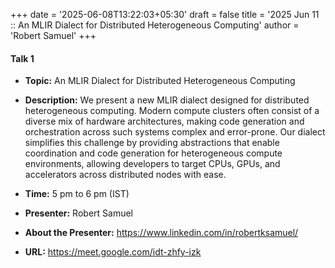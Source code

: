 +++
date = '2025-06-08T13:22:03+05:30'
draft = false
title = '2025 Jun 11 :: An MLIR Dialect for Distributed Heterogeneous Computing'
author = 'Robert Samuel'
+++

#### **Talk 1**
- **Topic:** An MLIR Dialect for Distributed Heterogeneous Computing

- **Description:** We present a new MLIR dialect designed for distributed heterogeneous computing. Modern compute clusters often consist of a diverse mix of hardware architectures, making code generation and orchestration across such systems complex and error-prone. Our dialect simplifies this challenge by providing abstractions that enable coordination and code generation for heterogeneous compute environments, allowing developers to target CPUs, GPUs, and accelerators across distributed nodes with ease.

- **Time:** 5 pm to 6 pm (IST)  
- **Presenter:** Robert Samuel  
- **About the Presenter:** https://www.linkedin.com/in/robertksamuel/  
- **URL:** https://meet.google.com/idt-zhfy-izk

